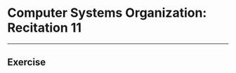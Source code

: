 # Computer Systems Organization: Recitation 11
--------------------------------------------------

## Exercise

